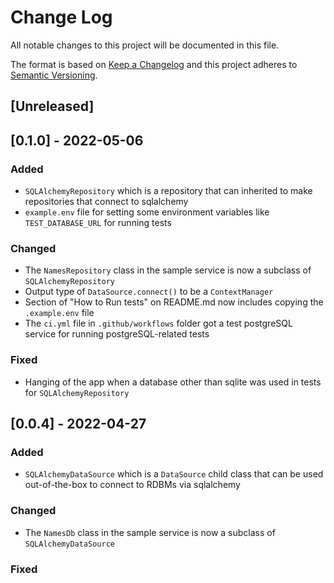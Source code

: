 # Change Log

All notable changes to this project will be documented in this file.

The format is based on [Keep a Changelog](http://keepachangelog.com/)
and this project adheres to [Semantic Versioning](http://semver.org/).

## [Unreleased]

## [0.1.0] - 2022-05-06

### Added

- `SQLAlchemyRepository` which is a repository that can inherited to make repositories that connect to sqlalchemy
- `example.env` file for setting some environment variables like `TEST_DATABASE_URL` for running tests

### Changed

- The `NamesRepository` class in the sample service is now a subclass of `SQLAlchemyRepository`
- Output type of `DataSource.connect()` to be a `ContextManager`
- Section of "How to Run tests" on README.md now includes copying the `.example.env` file
- The `ci.yml` file in `.github/workflows` folder got a test postgreSQL service for running postgreSQL-related tests

### Fixed

- Hanging of the app when a database other than sqlite was used in tests for `SQLAlchemyRepository`

## [0.0.4] - 2022-04-27

### Added

- `SQLAlchemyDataSource` which is a `DataSource` child class that can be used out-of-the-box to connect to RDBMs via
  sqlalchemy

### Changed

- The `NamesDb` class in the sample service is now a subclass of `SQLAlchemyDataSource`

### Fixed
